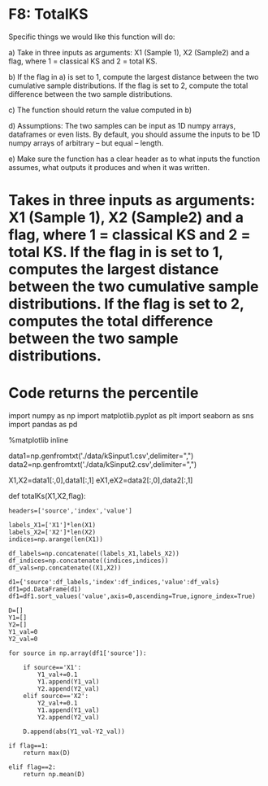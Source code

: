 # F8: TotalKS

Specific things we would like this function will do:


a) Take in three inputs as arguments: X1 (Sample 1), X2 (Sample2) and a flag, where 1 = classical KS and 2 =
total KS.


b) If the flag in a) is set to 1, compute the largest distance between the two cumulative sample distributions. If
the flag is set to 2, compute the total difference between the two sample distributions.


c) The function should return the value computed in b)


d) Assumptions: The two samples can be input as 1D numpy arrays, dataframes or even lists. By default, you
should assume the inputs to be 1D numpy arrays of arbitrary – but equal – length.


e) Make sure the function has a clear header as to what inputs the function assumes, what outputs it produces
and when it was written.
 

# Takes in three inputs as arguments: X1 (Sample 1), X2 (Sample2) and a flag, where 1 = classical KS and 2 = total KS. If the flag in is set to 1, computes the largest distance between the two cumulative sample distributions. If the flag is set to 2, computes the total difference between the two sample distributions.


# Code returns the percentile


import numpy as np
import matplotlib.pyplot as plt
import seaborn as sns
import pandas as pd

%matplotlib inline

data1=np.genfromtxt('./data/kSinput1.csv',delimiter=",")
data2=np.genfromtxt('./data/kSinput2.csv',delimiter=",")

X1,X2=data1[:,0],data1[:,1]
eX1,eX2=data2[:,0],data2[:,1]


def totalKs(X1,X2,flag):
    
    headers=['source','index','value']

    labels_X1=['X1']*len(X1)
    labels_X2=['X2']*len(X2)
    indices=np.arange(len(X1))

    df_labels=np.concatenate((labels_X1,labels_X2))
    df_indices=np.concatenate((indices,indices))
    df_vals=np.concatenate((X1,X2))

    d1={'source':df_labels,'index':df_indices,'value':df_vals}
    df1=pd.DataFrame(d1)
    df1=df1.sort_values('value',axis=0,ascending=True,ignore_index=True)
    
    D=[]
    Y1=[]
    Y2=[]
    Y1_val=0
    Y2_val=0
    
    for source in np.array(df1['source']):

        if source=='X1':
            Y1_val+=0.1
            Y1.append(Y1_val)
            Y2.append(Y2_val)
        elif source=='X2':
            Y2_val+=0.1
            Y1.append(Y1_val)
            Y2.append(Y2_val)

        D.append(abs(Y1_val-Y2_val))
    
    if flag==1:
        return max(D)
    
    elif flag==2:
        return np.mean(D)
